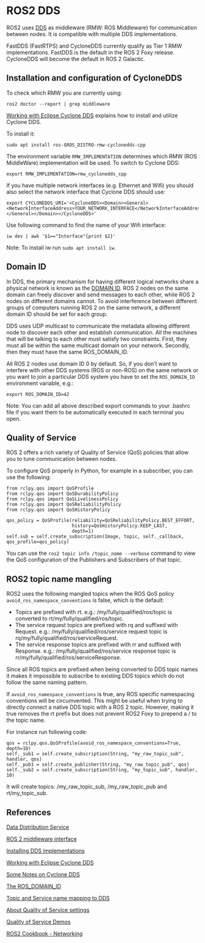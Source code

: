 # ROS2 DDS

ROS2 uses [DDS](https://en.wikipedia.org/wiki/Data_Distribution_Service) as middleware (RMW: ROS Middleware) for communication between nodes. It is compatible with multiple DDS implementations.

FastDDS (FastRTPS) and CycloneDDS currently qualify as Tier 1 RMW implementations. FastDDS is the default in the ROS 2 Foxy release. CycloneDDS will become the default in ROS 2 Galactic. 

## Installation and configuration of CycloneDDS

To check which RMW you are currently using:
```
ros2 doctor --report | grep middleware
```

[Working with Eclipse Cyclone DDS](https://docs.ros.org/en/foxy/Installation/DDS-Implementations/Working-with-Eclipse-CycloneDDS.html) explains how to install and utilize Cyclone DDS.

To install it:
```
sudo apt install ros-$ROS_DISTRO-rmw-cyclonedds-cpp
```

The environment variable `RMW_IMPLEMENTATION` determines which RMW (ROS MiddleWare) implementation will be used. To switch to Cyclone DDS:
```
export RMW_IMPLEMENTATION=rmw_cyclonedds_cpp
```

If you have multiple network interfaces (e.g. Ethernet and Wifi) you should also select the network interface that Cyclone DDS should use:
```
export CYCLONEDDS_URI='<CycloneDDS><Domain><General><NetworkInterfaceAddress>YOUR_NETWORK_INTERFACE</NetworkInterfaceAddress></General></Domain></CycloneDDS>'
```

Use following command to find the name of your Wifi interface:
```
iw dev | awk '$1=="Interface"{print $2}'
```

Note: To install iw run `sudo apt install iw`.

## Domain ID

In DDS, the primary mechanism for having different logical networks share a physical network is known as the [DOMAIN ID](https://docs.ros.org/en/foxy/Concepts/About-Domain-ID.html). ROS 2 nodes on the same domain can freely discover and send messages to each other, while ROS 2 nodes on different domains cannot. To avoid interference between different groups of computers running ROS 2 on the same network, a different domain ID should be set for each group.

DDS uses UDP multicast to communicate the metadata allowing different node to discover each other and establish communication. All the machines that will be talking to each other must satisfy two constraints. First, they must all be within the same multicast domain on your network. Secondly, then they must have the same ROS_DOMAIN_ID. 

All ROS 2 nodes use domain ID 0 by default.
So, if you don’t want to interfere with other DDS systems (ROS or non-ROS) on the same network or you want to join a particular DDS system you have to set the `ROS_DOMAIN_ID` environment variable, e.g.:
```
export ROS_DOMAIN_ID=42
```

Note: You can add all above described export commands to your .bashrc file if you want them to be automatically executed in each terminal you open.

## Quality of Service

ROS 2 offers a rich variety of Quality of Service (QoS) policies that allow you to tune communication between nodes. 

To configure QoS properly in Python, for example in a subscriber, you can use the following:

```
from rclpy.qos import QoSProfile
from rclpy.qos import QoSDurabilityPolicy
from rclpy.qos import QoSLivelinessPolicy
from rclpy.qos import QoSReliabilityPolicy
from rclpy.qos import QoSHistoryPolicy

qos_policy = QoSProfile(reliability=QoSReliabilityPolicy.BEST_EFFORT,
                        history=QoSHistoryPolicy.KEEP_LAST,
                        depth=1)
self.sub = self.create_subscription(Image, topic, self._callback, qos_profile=qos_policy)
```

You can use the `ros2 topic info /topic_name --verbose` command to view the QoS configuration of the Publishers and Subscribers of that topic.

## ROS2 topic name mangling

ROS2 uses the following mangled topics when the ROS QoS policy `avoid_ros_namespace_conventions` is false, which is the default:

- Topics are prefixed with rt. e.g.: /my/fully/qualified/ros/topic is converted to rt/my/fully/qualified/ros/topic.
- The service request topics are prefixed with rq and suffixed with Request. e.g.: /my/fully/qualified/ros/service request topic is rq/my/fully/qualified/ros/serviceRequest.
- The service response topics are prefixed with rr and suffixed with Response. e.g.: /my/fully/qualified/ros/service response topic is rr/my/fully/qualified/ros/serviceResponse.

Since all ROS topics are prefixed when being converted to DDS topic names it makes it impossible to subscribe to existing DDS topics which do not follow the same naming pattern.

If `avoid_ros_namespace_conventions` is true, any ROS specific namespacing conventions will be circumvented.
This might be useful when trying to directly connect a native DDS topic with a ROS 2 topic.
However, making it true removes the rt prefix but does not prevent ROS2 Foxy to prepend a / to the topic name.

For instance run following code:
```
qos = rclpy.qos.QoSProfile(avoid_ros_namespace_conventions=True, depth=10)
self._sub1 = self.create_subscription(String, "my_raw_topic_sub", handler, qos)
self._pub1 = self.create_publisher(String, "my_raw_topic_pub", qos)
self._sub2 = self.create_subscription(String, "my_topic_sub", handler, 10)
```
It will create topics: /my_raw_topic_sub, /my_raw_topic_pub and rt/my_topic_sub.

## References

[Data Distribution Service](https://en.wikipedia.org/wiki/Data_Distribution_Service)

[ROS 2 middleware interface](https://design.ros2.org/articles/qos.html)

[Installing DDS implementations](https://docs.ros.org/en/foxy/Installation/DDS-Implementations.html)

[Working with Eclipse Cyclone DDS](https://docs.ros.org/en/foxy/Installation/DDS-Implementations/Working-with-Eclipse-CycloneDDS.html)

[Some Notes on Cyclone DDS](http://www.robotandchisel.com/2020/08/12/cyclonedds/)

[The ROS_DOMAIN_ID](https://docs.ros.org/en/foxy/Concepts/About-Domain-ID.html)

[Topic and Service name mapping to DDS](https://design.ros2.org/articles/topic_and_service_names.html)

[About Quality of Service settings](https://docs.ros.org/en/foxy/Concepts/About-Quality-of-Service-Settings.html)

[Quality of Service Demos](https://github.com/ros2/demos/tree/master/quality_of_service_demo)

[ROS2 Cookbook - Networking](https://github.com/mikeferguson/ros2_cookbook/blob/main/pages/networking.md)

